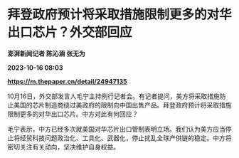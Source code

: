 # 拜登政府预计将采取措施限制更多的对华出口芯片？外交部回应
**澎湃新闻记者 陈沁涵 张无为**

**2023-10-16 08:03**

**https://m.thepaper.cn/detail/24947135**

10月16日，外交部发言人毛宁主持例行记者会。有记者提问，美方将采取措施防止美国的芯片制造商绕过美政府的限制向中国出售产品。拜登政府预计将采取措施限制更多的对华出口芯片。中方对此有何回应？

毛宁表示，中方已经多次就美国对华芯片出口管制表明立场。我们认为美方应当停止将经贸科技问题政治化、工具化、武器化，停止扰乱全球产供链的稳定。中方将密切关注有关动向，坚决维护自身权益。